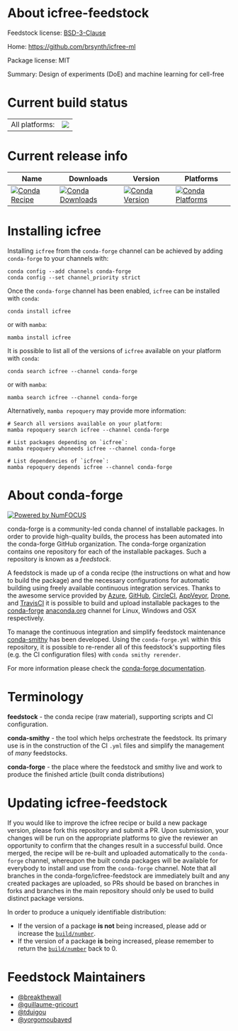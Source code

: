 About icfree-feedstock
======================

Feedstock license: [BSD-3-Clause](https://github.com/conda-forge/icfree-feedstock/blob/main/LICENSE.txt)

Home: https://github.com/brsynth/icfree-ml

Package license: MIT

Summary: Design of experiments (DoE) and machine learning for cell-free

Current build status
====================


<table><tr><td>All platforms:</td>
    <td>
      <a href="https://dev.azure.com/conda-forge/feedstock-builds/_build/latest?definitionId=18282&branchName=main">
        <img src="https://dev.azure.com/conda-forge/feedstock-builds/_apis/build/status/icfree-feedstock?branchName=main">
      </a>
    </td>
  </tr>
</table>

Current release info
====================

| Name | Downloads | Version | Platforms |
| --- | --- | --- | --- |
| [![Conda Recipe](https://img.shields.io/badge/recipe-icfree-green.svg)](https://anaconda.org/conda-forge/icfree) | [![Conda Downloads](https://img.shields.io/conda/dn/conda-forge/icfree.svg)](https://anaconda.org/conda-forge/icfree) | [![Conda Version](https://img.shields.io/conda/vn/conda-forge/icfree.svg)](https://anaconda.org/conda-forge/icfree) | [![Conda Platforms](https://img.shields.io/conda/pn/conda-forge/icfree.svg)](https://anaconda.org/conda-forge/icfree) |

Installing icfree
=================

Installing `icfree` from the `conda-forge` channel can be achieved by adding `conda-forge` to your channels with:

```
conda config --add channels conda-forge
conda config --set channel_priority strict
```

Once the `conda-forge` channel has been enabled, `icfree` can be installed with `conda`:

```
conda install icfree
```

or with `mamba`:

```
mamba install icfree
```

It is possible to list all of the versions of `icfree` available on your platform with `conda`:

```
conda search icfree --channel conda-forge
```

or with `mamba`:

```
mamba search icfree --channel conda-forge
```

Alternatively, `mamba repoquery` may provide more information:

```
# Search all versions available on your platform:
mamba repoquery search icfree --channel conda-forge

# List packages depending on `icfree`:
mamba repoquery whoneeds icfree --channel conda-forge

# List dependencies of `icfree`:
mamba repoquery depends icfree --channel conda-forge
```


About conda-forge
=================

[![Powered by
NumFOCUS](https://img.shields.io/badge/powered%20by-NumFOCUS-orange.svg?style=flat&colorA=E1523D&colorB=007D8A)](https://numfocus.org)

conda-forge is a community-led conda channel of installable packages.
In order to provide high-quality builds, the process has been automated into the
conda-forge GitHub organization. The conda-forge organization contains one repository
for each of the installable packages. Such a repository is known as a *feedstock*.

A feedstock is made up of a conda recipe (the instructions on what and how to build
the package) and the necessary configurations for automatic building using freely
available continuous integration services. Thanks to the awesome service provided by
[Azure](https://azure.microsoft.com/en-us/services/devops/), [GitHub](https://github.com/),
[CircleCI](https://circleci.com/), [AppVeyor](https://www.appveyor.com/),
[Drone](https://cloud.drone.io/welcome), and [TravisCI](https://travis-ci.com/)
it is possible to build and upload installable packages to the
[conda-forge](https://anaconda.org/conda-forge) [anaconda.org](https://anaconda.org/)
channel for Linux, Windows and OSX respectively.

To manage the continuous integration and simplify feedstock maintenance
[conda-smithy](https://github.com/conda-forge/conda-smithy) has been developed.
Using the ``conda-forge.yml`` within this repository, it is possible to re-render all of
this feedstock's supporting files (e.g. the CI configuration files) with ``conda smithy rerender``.

For more information please check the [conda-forge documentation](https://conda-forge.org/docs/).

Terminology
===========

**feedstock** - the conda recipe (raw material), supporting scripts and CI configuration.

**conda-smithy** - the tool which helps orchestrate the feedstock.
                   Its primary use is in the construction of the CI ``.yml`` files
                   and simplify the management of *many* feedstocks.

**conda-forge** - the place where the feedstock and smithy live and work to
                  produce the finished article (built conda distributions)


Updating icfree-feedstock
=========================

If you would like to improve the icfree recipe or build a new
package version, please fork this repository and submit a PR. Upon submission,
your changes will be run on the appropriate platforms to give the reviewer an
opportunity to confirm that the changes result in a successful build. Once
merged, the recipe will be re-built and uploaded automatically to the
`conda-forge` channel, whereupon the built conda packages will be available for
everybody to install and use from the `conda-forge` channel.
Note that all branches in the conda-forge/icfree-feedstock are
immediately built and any created packages are uploaded, so PRs should be based
on branches in forks and branches in the main repository should only be used to
build distinct package versions.

In order to produce a uniquely identifiable distribution:
 * If the version of a package **is not** being increased, please add or increase
   the [``build/number``](https://docs.conda.io/projects/conda-build/en/latest/resources/define-metadata.html#build-number-and-string).
 * If the version of a package **is** being increased, please remember to return
   the [``build/number``](https://docs.conda.io/projects/conda-build/en/latest/resources/define-metadata.html#build-number-and-string)
   back to 0.

Feedstock Maintainers
=====================

* [@breakthewall](https://github.com/breakthewall/)
* [@guillaume-gricourt](https://github.com/guillaume-gricourt/)
* [@tduigou](https://github.com/tduigou/)
* [@yorgomoubayed](https://github.com/yorgomoubayed/)

